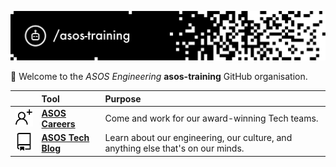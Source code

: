 ![ASOS Training](https://github.com/asos-training/.github/raw/main/profile/assets/header.svg)

👋 Welcome to the *ASOS Engineering* **asos-training** GitHub organisation.

<div align="center">

|                                                                                          | Tool                                                                      | Purpose                                                                          |
| ---------------------------------------------------------------------------------------- | :------------------------------------------------------------------------ | :------------------------------------------------------------------------------- |
| ![ASOS Careers](https://github.com/asosteam/.github/raw/main/profile/assets/careers.svg) | [**ASOS Careers**](https://www.asoscareers.com/our-teams/technology-data) | Come and work for our award-winning Tech teams.                                  |
| ![ASOS Tech Blog](https://github.com/asosteam/.github/raw/main/profile/assets/blog.svg)  | [**ASOS Tech Blog**](https://medium.com/asos-techblog/)                   | Learn about our engineering, our culture, and anything else that's on our minds. |

</div>
